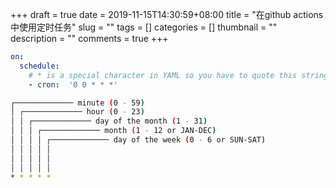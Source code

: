 +++ 
draft = true
date = 2019-11-15T14:30:59+08:00
title = "在github actions中使用定时任务"
slug = "" 
tags = []
categories = []
thumbnail = "<no value>"
description = ""
comments = true 
+++


```yaml
on:
  schedule:
    # * is a special character in YAML so you have to quote this string
    - cron:  '0 0 * * *'
```

```bash
┌───────────── minute (0 - 59)
│ ┌───────────── hour (0 - 23)
│ │ ┌───────────── day of the month (1 - 31)
│ │ │ ┌───────────── month (1 - 12 or JAN-DEC)
│ │ │ │ ┌───────────── day of the week (0 - 6 or SUN-SAT)
│ │ │ │ │
│ │ │ │ │
│ │ │ │ │
* * * * *
```
